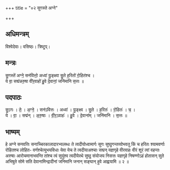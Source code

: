 +++
title = "०२ सुगस्ते अग्ने"

+++
## अधिमन्त्रम्
विश्वेदेवाः। वसिष्ठः। त्रिष्टुप्।

## मन्त्रः
सु॒गस्ते॑ अग्ने॒ सन॑वित्तो॒ अध्वा॑ यु॒ङ्क्ष्वा सु॒ते ह॒रितो॑ रो॒हित॑श्च ।  
ये वा॒ सद्म॑न्नरु॒षा वी॑र॒वाहो॑ हु॒वे दे॒वानां॒ जनि॑मानि स॒त्तः ॥

## पदपाठः
सु॒ऽगः । ते॒ । अ॒ग्ने॒ । सन॑ऽवित्तः । अध्वा॑ । यु॒ङ्क्ष्व । सु॒ते । ह॒रितः॑ । रो॒हितः॑ । च॒ ।  
ये । वा॒ । सद्म॑न् । अ॒रु॒षाः । वी॒र॒ऽवाहः॑ । हु॒वे । दे॒वाना॑म् । जनि॑मानि । स॒त्तः ॥

## भाष्यम्
हे अग्ने सनवत्तिः सनाच्चिरकालादारभ्यलब्धः ते त्वदीयोध्वामार्गः सुगः सुष्ठुगन्तव्योभवतु किं च हरितः श्यामवर्णाः रोहितश्च लोहित- वर्णश्चेत्युभयविधाः येवा येच ते त्वदीयाअश्चाः सद्मन् यज्ञगृहे वीरवाहः वीरं शूरं त्वां वहन्तः अरुषाः आरोचमानाभवन्ति तांश्च त्वं सुयुंश्व त्वदीयेरथे सुष्ठु संयोजय निसत्तः यज्ञगृहे निषण्णोऽहं होतासन् सुते अभिषुते सोमे सति देवानामिन्द्रादीनां जनिमानि जनान् सङ्घान् हुवे आह्वयामि ॥ २ ॥